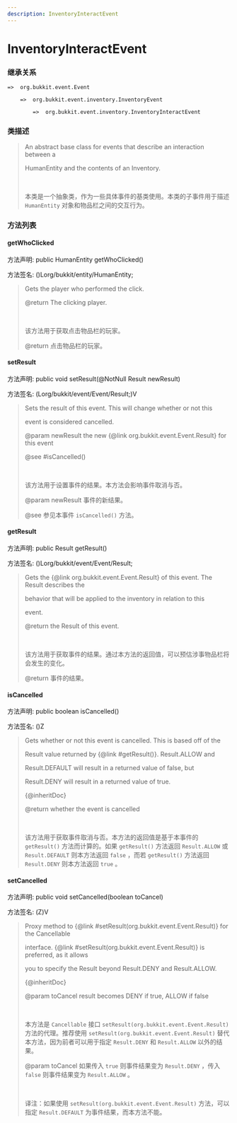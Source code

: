 ```yaml
---
description: InventoryInteractEvent
---
```


# InventoryInteractEvent

### 继承关系

    =>  org.bukkit.event.Event

        =>  org.bukkit.event.inventory.InventoryEvent

            =>  org.bukkit.event.inventory.InventoryInteractEvent

### 类描述

> An abstract base class for events that describe an interaction between a
> 
> HumanEntity and the contents of an Inventory.
> 
> <br>
> 
> 本类是一个抽象类，作为一些具体事件的基类使用。本类的子事件用于描述 `HumanEntity` 对象和物品栏之间的交互行为。

### 方法列表

#### getWhoClicked

方法声明: public HumanEntity getWhoClicked()

方法签名: ()Lorg/bukkit/entity/HumanEntity;

> Gets the player who performed the click.
> 
> @return The clicking player.
> 
> <br>
> 
> 该方法用于获取点击物品栏的玩家。
> 
> @return 点击物品栏的玩家。

#### setResult

方法声明: public void setResult(@NotNull Result newResult)

方法签名: (Lorg/bukkit/event/Event/Result;)V

> Sets the result of this event. This will change whether or not this
> 
> event is considered cancelled.
> 
> @param newResult the new {@link org.bukkit.event.Event.Result} for this event
> 
> @see #isCancelled()
> 
> <br>
> 
> 该方法用于设置事件的结果。本方法会影响事件取消与否。
> 
> @param newResult 事件的新结果。
> 
> @see 参见本事件 `isCancelled()` 方法。

#### getResult

方法声明: public Result getResult()

方法签名: ()Lorg/bukkit/event/Event/Result;

> Gets the {@link org.bukkit.event.Event.Result} of this event. The Result describes the
> 
> behavior that will be applied to the inventory in relation to this
> 
> event.
> 
> @return the Result of this event.
> 
> <br>
> 
> 该方法用于获取事件的结果。通过本方法的返回值，可以预估涉事物品栏将会发生的变化。
> 
> @return 事件的结果。

#### isCancelled

方法声明: public boolean isCancelled()

方法签名: ()Z

> Gets whether or not this event is cancelled. This is based off of the
> 
> Result value returned by {@link #getResult()}.  Result.ALLOW and
> 
> Result.DEFAULT will result in a returned value of false, but
> 
> Result.DENY will result in a returned value of true.
> 
> {@inheritDoc}
> 
> @return whether the event is cancelled
> 
> <br>
> 
> 该方法用于获取事件取消与否。本方法的返回值是基于本事件的 `getResult()` 方法而计算的。如果 `getResult()` 方法返回 `Result.ALLOW` 或 `Result.DEFAULT` 则本方法返回 `false` ，而若 `getResult()` 方法返回 `Result.DENY` 则本方法返回 `true` 。 

#### setCancelled

方法声明: public void setCancelled(boolean toCancel)

方法签名: (Z)V

> Proxy method to {@link #setResult(org.bukkit.event.Event.Result)} for the Cancellable
> 
> interface. {@link #setResult(org.bukkit.event.Event.Result)} is preferred, as it allows
> 
> you to specify the Result beyond Result.DENY and Result.ALLOW.
> 
> {@inheritDoc}
> 
> @param toCancel result becomes DENY if true, ALLOW if false
> 
> <br>
> 
> 本方法是 `Cancellable` 接口 `setResult(org.bukkit.event.Event.Result)` 方法的代理。推荐使用 `setResult(org.bukkit.event.Event.Result)` 替代本方法，因为前者可以用于指定 `Result.DENY` 和 `Result.ALLOW` 以外的结果。
> 
> @param toCancel 如果传入 `true` 则事件结果变为 `Result.DENY` ，传入 `false` 则事件结果变为 `Result.ALLOW` 。
> 
> <br>
> 
> 译注：如果使用 `setResult(org.bukkit.event.Event.Result)` 方法，可以指定 `Result.DEFAULT` 为事件结果，而本方法不能。